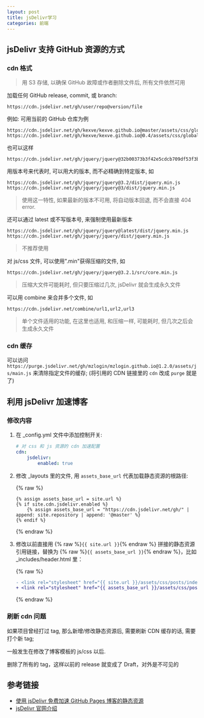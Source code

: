 ```yaml
---
layout: post
title: jsDelivr学习
categories: 前端
---
```


## jsDelivr 支持 GitHub 资源的方式

### cdn 格式

> 用 S3 存储, 以确保 GitHub 故障或作者删除文件后, 所有文件依然可用

加载任何 GitHub release, commit, 或 branch:

``` text
https://cdn.jsdelivr.net/gh/user/repo@version/file
```

例如: 可用当前的 GitHub 仓库为例

``` text
https://cdn.jsdelivr.net/gh/kexve/kexve.github.io@master/assets/css/globals/common.css
https://cdn.jsdelivr.net/gh/kexve/kexve.github.io@0.4/assets/css/globals/common.css
```

也可以这样

``` text
https://cdn.jsdelivr.net/gh/jquery/jquery@32b00373b3f42e5cdcb709df53f3b08b7184a944/dist/jquery.min.js
```

用版本号来代表时, 可以用大的版本, 而不必精确到特定版本, 如

``` text
https://cdn.jsdelivr.net/gh/jquery/jquery@3.2/dist/jquery.min.js
https://cdn.jsdelivr.net/gh/jquery/jquery@3/dist/jquery.min.js
```

> 使用这一特性, 如果最新的版本不可用, 将自动版本回退, 而不会直接 404 error. 

还可以通过 latest 或不写版本号, 来强制使用最新版本

``` text
https://cdn.jsdelivr.net/gh/jquery/jquery@latest/dist/jquery.min.js
https://cdn.jsdelivr.net/gh/jquery/jquery/dist/jquery.min.js
```

> 不推荐使用

对 js/css 文件, 可以使用".min"获得压缩的文件, 如

``` text
https://cdn.jsdelivr.net/gh/jquery/jquery@3.2.1/src/core.min.js
```

> 压缩大文件可能耗时, 但只要压缩过几次, jsDelivr 就会生成永久文件

可以用 combine 来合并多个文件, 如

``` text
https://cdn.jsdelivr.net/combine/url1,url2,url3
```

> 单个文件适用的功能, 在这里也适用, 和压缩一样, 可能耗时, 但几次之后会生成永久文件 

### cdn 缓存

可以访问 `https://purge.jsdelivr.net/gh/mzlogin/mzlogin.github.io@1.2.0/assets/js/main.js` 来清除指定文件的缓存; (将引用的 CDN 链接里的 `cdn` 改成 `purge` 就是了)

## 利用 jsDelivr 加速博客

### 修改内容

1. 在 _config.yml 文件中添加控制开关: 

    ```yaml
    # 对 css 和 js 资源的 cdn 加速配置
    cdn:
        jsdelivr:
            enabled: true
    ```

2. 修改 _layouts 里的文件, 用 `assets_base_url` 代表加载静态资源的根路径:

    {% raw %}
    ```liquid
    {% assign assets_base_url = site.url %}
    {% if site.cdn.jsdelivr.enabled %}
        {% assign assets_base_url = "https://cdn.jsdelivr.net/gh/" | append: site.repository | append: '@master' %}
    {% endif %}
    ```
    {% endraw %}
   
3. 修改以前直接用 {% raw %}`{{ site.url }}`{% endraw %} 拼接的静态资源引用链接，替换为 {% raw %}`{{ assets_base_url }}`{% endraw %}，比如 _includes/header.html 里：

    {% raw %}
    ```diff
    - <link rel="stylesheet" href="{{ site.url }}/assets/css/posts/index.css">
    + <link rel="stylesheet" href="{{ assets_base_url }}/assets/css/posts/index.css">
    ```
    {% endraw %}

### 刷新 cdn 问题

如果项目曾经打过 tag, 那么新增/修改静态资源后, 需要刷新 CDN 缓存的话, 需要打个新 tag; 

一般发生在修改了博客模板的 js/css 以后. 

删除了所有的 tag，这样以前的 release 就变成了 Draft，对外是不可见的

## 参考链接

- [使用 jsDelivr 免费加速 GitHub Pages 博客的静态资源](https://mazhuang.org/2020/05/01/cdn-for-github-pages/#先看效果)
- [jsDelivr 官网介绍](https://www.jsdelivr.com/features#gh)

